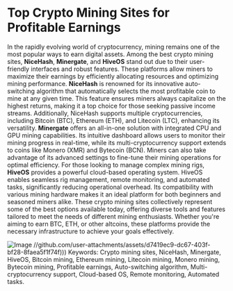 # Top Crypto Mining Sites for Profitable Earnings
In the rapidly evolving world of cryptocurrency, mining remains one of the most popular ways to earn digital assets. Among the best crypto mining sites, **NiceHash**, **Minergate**, and **HiveOS** stand out due to their user-friendly interfaces and robust features. These platforms allow miners to maximize their earnings by efficiently allocating resources and optimizing mining performance.
**NiceHash** is renowned for its innovative auto-switching algorithm that automatically selects the most profitable coin to mine at any given time. This feature ensures miners always capitalize on the highest returns, making it a top choice for those seeking passive income streams. Additionally, NiceHash supports multiple cryptocurrencies, including Bitcoin (BTC), Ethereum (ETH), and Litecoin (LTC), enhancing its versatility.
**Minergate** offers an all-in-one solution with integrated CPU and GPU mining capabilities. Its intuitive dashboard allows users to monitor their mining progress in real-time, while its multi-cryptocurrency support extends to coins like Monero (XMR) and Bytecoin (BCN). Miners can also take advantage of its advanced settings to fine-tune their mining operations for optimal efficiency.
For those looking to manage complex mining rigs, **HiveOS** provides a powerful cloud-based operating system. HiveOS enables seamless rig management, remote monitoring, and automated tasks, significantly reducing operational overhead. Its compatibility with various mining hardware makes it an ideal platform for both beginners and seasoned miners alike.
These crypto mining sites collectively represent some of the best options available today, offering diverse tools and features tailored to meet the needs of different mining enthusiasts. Whether you're aiming to earn BTC, ETH, or other altcoins, these platforms provide the necessary infrastructure to achieve your goals effectively.

![Image](https://github.com/user-attachments/assets/d7419ec9-dc67-403f-bf28-8faea5f1f74f)
 //github.com/user-attachments/assets/d7419ec9-dc67-403f-bf28-8faea5f1f74f)))
Keywords: Crypto mining sites, NiceHash, Minergate, HiveOS, Bitcoin mining, Ethereum mining, Litecoin mining, Monero mining, Bytecoin mining, Profitable earnings, Auto-switching algorithm, Multi-cryptocurrency support, Cloud-based OS, Remote monitoring, Automated tasks.
